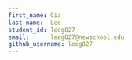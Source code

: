 ```yaml
---
first_name: Gia
last_name:  Lee
student_id: leeg827
email:      leeg827@newschool.edu
github_username: leeg827
---
```

